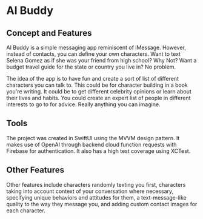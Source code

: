 # AI Buddy

## Concept and Features

AI Buddy is a simple messaging app reminiscent of iMessage. However, instead of contacts, you can define your own characters. Want to text Selena Gomez as if she was your friend from high school? Why Not? Want a budget travel guide for the state or country you live in? No problem. 

The idea of the app is to have fun and create a sort of list of different characters you can talk to. This could be for character building in a book you're writing. It could be to get different celebrity opinions or learn about their lives and habits. You could create an expert list of people in different interests to go to for advice. Really anything you can imagine. 

## Tools

The project was created in SwiftUI using the MVVM design pattern. It makes use of OpenAI through backend cloud function requests with Firebase for authentication. It also has a high test coverage using XCTest. 

## Other Features

Other features include characters randomly texting you first, characters taking into account context of your conversation where necessary, specifying unique behaviors and attitudes for them, a text-message-like quality to the way they message you, and adding custom contact images for each character.
